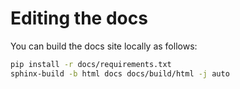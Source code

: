# Editing the docs

You can build the docs site locally as follows:

```bash
pip install -r docs/requirements.txt
sphinx-build -b html docs docs/build/html -j auto
```
